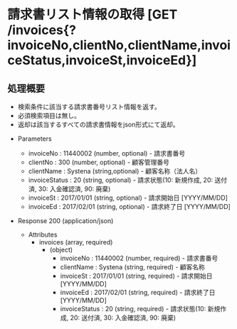 # 請求書リスト情報の取得 [GET /invoices{?invoiceNo,clientNo,clientName,invoiceStatus,invoiceSt,invoiceEd}]
## 処理概要
 
* 検索条件に該当する請求書番号リスト情報を返す。
* 必須検索項目は無し。
* 返却は該当するすべての請求書情報をjson形式にて返却。

+ Parameters
    + invoiceNo : 11440002 (number, optional) - 請求書番号
    + clientNo : 300 (number, optional) - 顧客管理番号
    + clientName : Systena (string,optional) - 顧客名称（法人名）
    + invoiceStatus : 20 (string, optional) - 請求状態(10: 新規作成, 20: 送付済, 30: 入金確認済, 90: 廃棄)
    + invoiceSt : 2017/01/01 (string, optional) - 請求開始日 [YYYY/MM/DD]
    + invoiceEd : 2017/02/01 (string, optional) - 請求終了日 [YYYY/MM/DD]

+ Response 200 (application/json)
 
    + Attributes
        + invoices (array, required)
            + (object)
                + invoiceNo : 11440002 (number, required) - 請求書番号
                + clientName : Systena (string, required) - 顧客名称
                + invoiceSt : 2017/01/01 (string, required) - 請求開始日 [YYYY/MM/DD]
                + invoiceEd : 2017/02/01 (string, required) - 請求終了日 [YYYY/MM/DD]
                + invoiceStatus : 20 (string, required) - 請求状態(10: 新規作成, 20: 送付済, 30: 入金確認済, 90: 廃棄)
